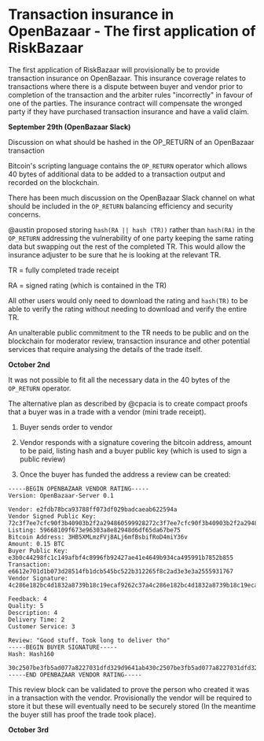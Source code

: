 # Transaction insurance in OpenBazaar - The first application of RiskBazaar

The first application of RiskBazaar will provisionally be to provide transaction insurance on OpenBazaar. This insurance coverage relates to transactions where there is a dispute between buyer and vendor prior to completion of the transaction and the arbiter rules "incorrectly" in favour of one of the parties. The insurance contract will compensate the wronged party if they have purchased transaction insurance and have a valid claim.

__September 29th (OpenBazaar Slack)__

Discussion on what should be hashed in the OP_RETURN of an OpenBazaar transaction

Bitcoin's scripting language contains the ```OP_RETURN``` operator which allows 40 bytes of additional data to be added to a transaction output and recorded on the blockchain.

There has been much discussion on the OpenBazaar Slack channel on what should be included in the ```OP_RETURN``` balancing efficiency and security concerns. 

@austin proposed storing ```hash(RA || hash (TR))``` rather than ```hash(RA)``` in the ```OP_RETURN``` addressing the vulnerability of one party keeping the same rating data but swapping out the rest of the completed TR. This would allow the insurance adjuster to be sure that he is looking at the relevant TR.

TR = fully completed trade receipt

RA = signed rating (which is contained in the TR)

All other users would only need to download the rating and ```hash(TR)``` to be able to verify the rating without needing to download and verify the entire TR.

An unalterable public commitment to the TR needs to be public and on the blockchain for moderator review, transaction insurance and other potential services that require analysing the details of the trade itself.

__October 2nd__

It was not possible to fit all the necessary data in the 40 bytes of the ```OP_RETURN``` operator.

The alternative plan as described by @cpacia is to create compact proofs that a buyer was in a trade with a vendor (mini trade receipt). 

1) Buyer sends order to vendor

2) Vendor responds with a signature covering the bitcoin address, amount to be paid, listing hash and a buyer public key (which is used to sign a public review)

3) Once the buyer has funded the address a review can be created:

```
-----BEGIN OPENBAZAAR VENDOR RATING-----
Version: OpenBazaar-Server 0.1

Vendor: e2fdb78bca93788ff073df029badcaeab622594a
Vendor Signed Public Key: 72c3f7ee7cfc90f3b40903b2f2a294860599928272c3f7ee7cfc90f3b40903b2f2a294860599928272c3f7ee7cfc90f3b40903b2f2a2948605999282e7cfc90fca978112ca1bbdcafac231b39a23dc4da786eff8147c4e72b9807785afee48bb
Listing: 59668109f673e96303a8e82948d6df65da67be75
Bitcoin Address: 3HB5XMLmzFVj8ALj6mfBsbifRoD4miY36v
Amount: 0.15 BTC
Buyer Public Key: e3b0c44298fc1c149afbf4c8996fb92427ae41e4649b934ca495991b7852b855
Transaction: e6612e701d1b073d28514fb1dcb545bc522b312265f8c2ad3e3e3a2555931767
Vendor Signature: 4c286e182bc4d1832a8739b18c19ecaf9262c37a4c286e182bc4d1832a8739b18c19ecaf9262c37a4c286e182bc4d1832a8739b18c19ecaf9262c37ae182bc4d

Feedback: 4
Quality: 5
Description: 4
Delivery Time: 2
Customer Service: 3

Review: "Good stuff. Took long to deliver tho"
-----BEGIN BUYER SIGNATURE-----
Hash: Hash160

30c2507be3fb5ad077a8227031dfd329d9641ab430c2507be3fb5ad077a8227031dfd329d9641ab430c2507be3fb5ad077a8227031dfd329d9641ab431dfd3
-----END OPENBAZAAR VENDOR RATING-----
```
This review block can be validated to prove the person who created it was in a transaction with the vendor. Provisionally the vendor will be required to store it but these will eventually need to be securely stored (In the meantime the buyer still has proof the trade took place). 

__October 3rd__

